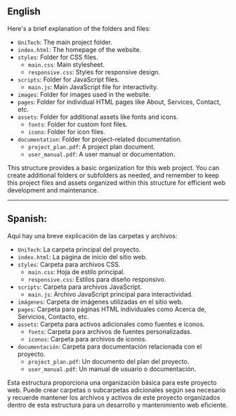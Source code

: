 ## English
Here's a brief explanation of the folders and files:

- `UniTech`: The main project folder.
- `index.html`: The homepage of the website.
- `styles`: Folder for CSS files.
  - `main.css`: Main stylesheet.
  - `responsive.css`: Styles for responsive design.
- `scripts`: Folder for JavaScript files.
  - `main.js`: Main JavaScript file for interactivity.
- `images`: Folder for images used in the website.
- `pages`: Folder for individual HTML pages like About, Services, Contact, etc.
- `assets`: Folder for additional assets like fonts and icons.
  - `fonts`: Folder for custom font files.
  - `icons`: Folder for icon files.
- `documentation`: Folder for project-related documentation.
  - `project_plan.pdf`: A project plan document.
  - `user_manual.pdf`: A user manual or documentation.


This structure provides a basic organization for this web project. You can create additional folders or subfolders as needed, and remember to keep this project files and assets organized within this structure for efficient web development and maintenance.

------------------------------------------------------------------------------------------------------------------------------
## Spanish:
Aquí hay una breve explicación de las carpetas y archivos:

- `UniTech`: La carpeta principal del proyecto.
- `index.html`: La página de inicio del sitio web.
- `styles`: Carpeta para archivos CSS.
   - `main.css`: Hoja de estilo principal.
   - `responsive.css`: Estilos para diseño responsivo.
- `scripts`: Carpeta para archivos JavaScript.
   - `main.js`: Archivo JavaScript principal para interactividad.
- `imágenes`: Carpeta de imágenes utilizadas en el sitio web.
- `pages`: Carpeta para páginas HTML individuales como Acerca de, Servicios, Contacto, etc.
- `assets`: Carpeta para activos adicionales como fuentes e íconos.
   - `fonts`: Carpeta para archivos de fuentes personalizadas.
   - `iconos`: Carpeta para archivos de iconos.
- `documentación`: Carpeta para documentación relacionada con el proyecto.
   - `project_plan.pdf`: Un documento del plan del proyecto.
   - `user_manual.pdf`: Un manual de usuario o documentación.


Esta estructura proporciona una organización básica para este proyecto web. Puede crear carpetas o subcarpetas adicionales según sea necesario y recuerde mantener los archivos y activos de este proyecto organizados dentro de esta estructura para un desarrollo y mantenimiento web eficiente.
